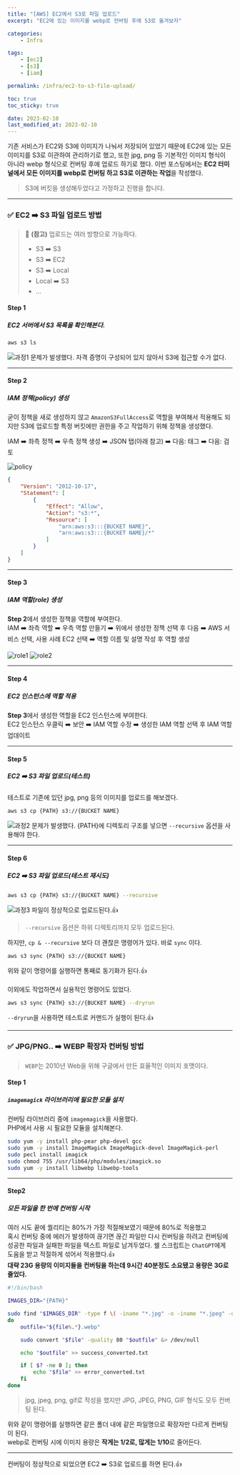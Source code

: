 ```yaml
---
title: "[AWS] EC2에서 S3로 파일 업로드"
excerpt: "EC2에 있는 이미지를 webp로 컨버팅 후에 S3로 옮겨보자"

categories:
    - Infra

tags:
    - [ec2]
    - [s3]
    - [iam]

permalink: /infra/ec2-to-s3-file-upload/

toc: true
toc_sticky: true

date: 2023-02-10
last_modified_at: 2023-02-10
---
```


기존 서비스가 EC2와 S3에 이미지가 나눠서 저장되어 있었기 때문에 EC2에 있는 모든 이미지를 S3로 이관하여 관리하기로 했고, 또한 jpg, png 등 기본적인 이미지 형식이 아니라 webp 형식으로 컨버팅 후에 업로드 하기로 했다.
이번 포스팅에서는 **EC2 터미널에서 모든 이미지를 webp로 컨버팅 하고 S3로 이관하는 작업**을 작성했다.

> S3에 버킷을 생성해두었다고 가정하고 진행을 합니다.

* * *

### ✅ EC2 ➡️ S3 파일 업로드 방법

> 📌 **(참고)** 업로드는 여러 방향으로 가능하다.
> * S3 ➡️ S3
> * S3 ➡️ EC2
> * S3 ➡️ Local
> * Local ➡️ S3
> * ...

#### Step 1
##### EC2 서버에서 S3 목록을 확인해본다.
```bash
aws s3 ls
```
![과정1](/assets/images/posts/ec2-to-s3-file-upload/1.png "과정1")
문제가 발생했다. 자격 증명이 구성되어 있지 않아서 S3에 접근할 수가 없다.

* * *

#### Step 2
##### IAM 정책(policy) 생성
굳이 정책을 새로 생성하지 않고 `AmazonS3FullAccess`로 역할을 부여해서 적용해도 되지만 S3에 업로드할 특정 버킷에만 권한을 주고 작업하기 위해 정책을 생성했다. <br>

IAM ➡️ 좌측 정책 ➡️ 우측 정책 생성 ➡️ JSON 탭(아래 참고) ➡️ 다음: 태그 ➡️ 다음: 검토

![policy](/assets/images/posts/ec2-to-s3-file-upload/policy.png "policy")

```json
{
    "Version": "2012-10-17",
    "Statement": [
        {
            "Effect": "Allow",
            "Action": "s3:*",
            "Resource": [
                "arn:aws:s3:::{BUCKET NAME}",
                "arn:aws:s3:::{BUCKET NAME}/*"
            ]
        }
    ]
}
```

* * *

#### Step 3
##### IAM 역할(role) 생성
**Step 2**에서 생성한 정책을 역할에 부여한다. <br>
IAM ➡️ 좌측 역할 ➡️ 우측 역할 만들기 ➡️ 위에서 생성한 정책 선택 후 다음 ➡️ AWS 서비스 선택, 사용 사례 EC2 선택 ➡️ 역할 이름 및 설명 작성 후 역할 생성

![role1](/assets/images/posts/ec2-to-s3-file-upload/role1.png "role1")
![role2](/assets/images/posts/ec2-to-s3-file-upload/role2.png "role2")

* * *

#### Step 4
##### EC2 인스턴스에 역할 적용
**Step 3**에서 생성한 역할을 EC2 인스턴스에 부여한다. <br>
EC2 인스턴스 우클릭 ➡️ 보안 ➡️ IAM 역할 수정 ➡️ 생성한 IAM 역할 선택 후 IAM 역할 업데이트

* * *

#### Step 5
##### EC2 ➡️ S3 파일 업로드(테스트)
테스트로 기존에 있던 jpg, png 등의 이미지를 업로드를 해보겠다.
```bash
aws s3 cp {PATH} s3://{BUCKET NAME}
```

![과정2](/assets/images/posts/ec2-to-s3-file-upload/2.png "과정2")
문제가 발생했다. {PATH}에 디렉토리 구조를 넣으면 `--recursive` 옵션을 사용해야 한다.

* * *

#### Step 6
##### EC2 ➡️ S3 파일 업로드(테스트 재시도)
```bash
aws s3 cp {PATH} s3://{BUCKET NAME} --recursive
```

![과정3](/assets/images/posts/ec2-to-s3-file-upload/3.png "과정3")
파일이 정상적으로 업로드된다.👍

> `--recursive` 옵션은 하위 디렉토리까지 모두 업로드된다.

하지만, `cp & --recursive` 보다 더 괜찮은 명령어가 있다. 바로 `sync` 이다.
```bash
aws s3 sync {PATH} s3://{BUCKET NAME}
```
위와 같이 명령어를 실행하면 통째로 동기화가 된다.👍 <br><br>
이외에도 작업하면서 실용적인 명령어도 있었다.
```bash
aws s3 sync {PATH} s3://{BUCKET NAME} --dryrun
```
`--dryrun`을 사용하면 테스트로 커맨드가 실행이 된다.👍

* * *

### ✅ JPG/PNG.. ➡️ WEBP 확장자 컨버팅 방법

> `WEBP`는 2010년 Web을 위해 구글에서 만든 효율적인 이미지 포맷이다.

#### Step 1
##### `imagemagick` 라이브러리에 필요한 모듈 설치
컨버팅 라이브러리 중에 `imagemagick`을 사용했다. <br>
PHP에서 사용 시 필요한 모듈을 설치해본다.
```bash
sudo yum -y install php-pear php-devel gcc
sudo yum -y install ImageMagick ImageMagick-devel ImageMagick-perl
sudo pecl install imagick
sudo chmod 755 /usr/lib64/php/modules/imagick.so
sudo yum -y install libwebp libwebp-tools
```

* * *

#### Step2
##### 모든 파일을 한 번에 컨버팅 시작
여러 시도 끝에 퀄리티는 80%가 가장 적절해보였기 때문에 80%로 적용했고 <br>
혹시 컨버팅 중에 에러가 발생하여 끊기면 끊긴 파일만 다시 컨버팅을 하려고 컨버팅에 성공한 파일과 실패한 파일을 텍스트 파일로 남겨두었다.
쉘 스크립트는 `ChatGPT`에게 도움을 받고 적절하게 섞어서 적용했다.👍<br>
**대략 23G 용량의 이미지들을 컨버팅을 하는데 9시간 40분정도 소요됐고 용량은 3G로 줄었다.**
```bash
#!/bin/bash

IMAGES_DIR="{PATH}"

sudo find "$IMAGES_DIR" -type f \( -iname "*.jpg" -o -iname "*.jpeg" -o -iname "*.png" -o -iname "*.gif" \) -print0 | while read -d $'\0' file
do
    outfile="${file%.*}.webp"

    sudo convert "$file" -quality 80 "$outfile" &> /dev/null

    echo "$outfile" >> success_converted.txt

    if [ $? -ne 0 ]; then
        echo "$file" >> error_converted.txt
    fi
done
```

> jpg, jpeg, png, gif로 작성을 했지만 JPG, JPEG, PNG, GIF 형식도 모두 컨버팅 된다.

위와 같이 명령어를 실행하면 같은 폴더 내에 같은 파일명으로 확장자만 다르게 컨버팅이 된다. <br>
webp로 컨버팅 시에 이미지 용량은 **작게는 1/2로, 많게는 1/10**로 줄어든다.

* * *

컨버팅이 정상적으로 되었으면 EC2 ➡️ S3로 업로드를 하면 된다.👍 <br>